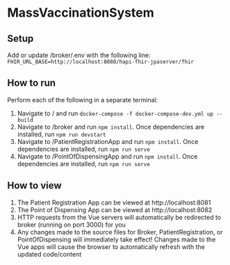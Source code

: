 # MassVaccinationSystem

## Setup
Add or update /broker/.env with the following line: `FHIR_URL_BASE=http://localhost:8080/hapi-fhir-jpaserver/fhir`

## How to run
Perform each of the following in a separate terminal:
1. Navigate to / and run `docker-compose -f docker-compose-dev.yml up --build`
2. Navigate to /broker and run `npm install`.  Once dependencies are installed, run `npm run devstart`
3. Navigate to /PatientRegistrationApp and run `npm install`.  Once dependencies are installed, run `npm run serve`
4. Navigate to /PointOfDispensingApp and run `npm install`.  Once dependencies are installed, run `npm run serve`

## How to view
1. The Patient Registration App can be viewed at http://localhost:8081
2. The Point of Dispensing App can be viewed at http://localhost:8082
3. HTTP requests from the Vue servers will automatically be redirected to broker (running on port 3000) for you
4. Any changes made to the source files for Broker, PatientRegistration, or PointOfDispensing will immediately take effect!  Changes made to the Vue apps will cause the browser to automatically refresh with the updated code/content

